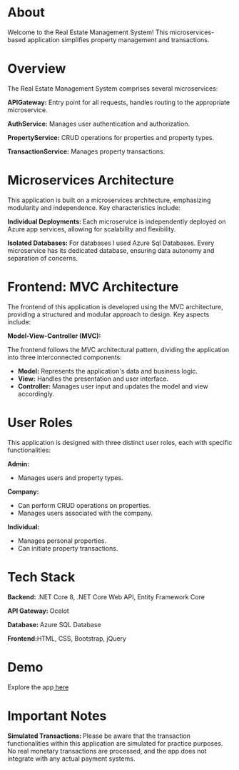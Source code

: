<h1>About</h1>
<p>Welcome to the Real Estate Management System! This microservices-based application simplifies property management and transactions.</p>

<h1>Overview</h1>
<p>The Real Estate Management System comprises several microservices:</p>

<p><b>APIGateway:</b> Entry point for all requests, handles routing to the appropriate microservice.</p>
<p><b>AuthService:</b> Manages user authentication and authorization.</p>
<p><b>PropertyService:</b> CRUD operations for properties and property types.</p>
<p><b>TransactionService:</b> Manages property transactions.</p>

<h1><b>Microservices Architecture</b></h1>
<p>This application is built on a microservices architecture, emphasizing modularity and independence. Key characteristics include:</p>
<p><b>Individual Deployments: </b>Each microservice is independently deployed on Azure app services, allowing for scalability and flexibility.</p>
<p><b>Isolated Databases: </b>For databases I used Azure Sql Databases. Every microservice has its dedicated database, ensuring data autonomy and separation of concerns.</p>

<h1>Frontend: MVC Architecture</h1>
<p>The frontend of this application is developed using the MVC architecture, providing a structured and modular approach to design. Key aspects include:</p>

<p><b>Model-View-Controller (MVC):</b></p>
<p>The frontend follows the MVC architectural pattern, dividing the application into three interconnected components:</p>
<ul>
  <li><b>Model:</b> Represents the application's data and business logic.</li>
  <li><b>View:</b> Handles the presentation and user interface.</li>
  <li><b>Controller: </b> Manages user input and updates the model and view accordingly.</li>
</ul>

<h1>User Roles</h1>
<p>This application is designed with three distinct user roles, each with specific functionalities:</p>

<p><b>Admin:</b></p>
<ul>
  <li>Manages users and property types.</li>
</ul>

<p><b>Company:</b></p>
<ul>
  <li>Can perform CRUD operations on properties.</li>
  <li>Manages users associated with the company.</li>
</ul>
<p><b>Individual:</b></p>
<ul>
  <li>Manages personal properties.</li>
  <li>Can initiate property transactions.</li>
</ul>


<h1>Tech Stack</h1>
<p><b>Backend: </b>.NET Core 8, .NET Core Web API, Entity Framework Core</p>
<p><b>API Gateway: </b>Ocelot</p>
<p><b>Database: </b> Azure SQL Database</p>
<p><b>Frontend:</b>HTML, CSS, Bootstrap, jQuery</p>
 

<h1>Demo</h1>
<p>Explore the app<a href="https://estateville.azurewebsites.net/"> here</a></p>

<h1>Important Notes</h1>
<p><b>Simulated Transactions: </b>Please be aware that the transaction functionalities within this application are simulated for practice purposes. No real monetary transactions are processed, and the app does not integrate with any actual payment systems.</p>
